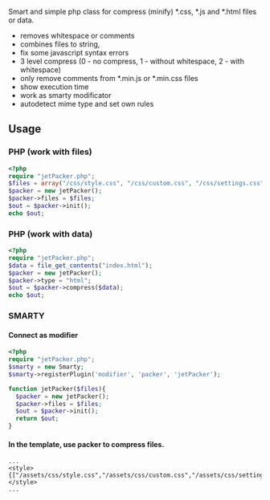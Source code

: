 Smart and simple php class for compress (minify) *.css, *.js and *.html files or data.
- removes whitespace or comments
- combines files to string, 
- fix some javascript syntax errors
- 3 level compress (0 - no compress, 1 - without whitespace, 2 - with whitespace)
- only remove comments from *.min.js or *.min.css files
- show execution time
- work as smarty modificator
- autodetect mime type and set own rules

## Usage

### PHP (work with files)
```php
<?php
require "jetPacker.php";
$files = array("/css/style.css", "/css/custom.css", "/css/settings.css");
$packer = new jetPacker();
$packer->files = $files;
$out = $packer->init();
echo $out;
```
### PHP (work with data)
```php
<?php
require "jetPacker.php";
$data = file_get_contents("index.html");
$packer = new jetPacker();
$packer->type = "html";
$out = $packer->compress($data);
echo $out;
```
 
### SMARTY
#### Connect as modifier
```php
<?php
require "jetPacker.php";
$smarty = new Smarty;
$smarty->registerPlugin('modifier', 'packer', 'jetPacker');

function jetPacker($files){
  $packer = new jetPacker();
  $packer->files = $files;
  $out = $packer->init();
  return $out;
}
```
#### In the template, use packer to compress files.
```smarty
...
<style>
{["/assets/css/style.css","/assets/css/custom.css","/assets/css/settings.css"]|packer}
</style>
...
```
